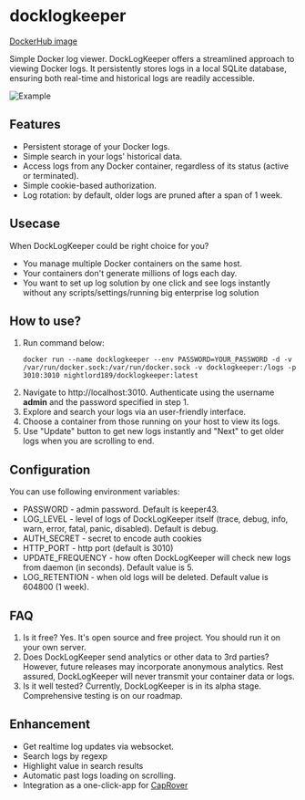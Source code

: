 # docklogkeeper

[DockerHub image](https://hub.docker.com/r/nightlord189/docklogkeeper)

Simple Docker log viewer. DockLogKeeper offers a streamlined approach to viewing Docker logs. It persistently stores logs in a local SQLite database, ensuring both real-time and historical logs are readily accessible.

![Example](https://github.com/nightlord189/docklogkeeper/blob/master/site/screenshot1.png)

## Features
- Persistent storage of your Docker logs.
- Simple search in your logs' historical data.
- Access logs from any Docker container, regardless of its status (active or terminated).
- Simple cookie-based authorization.
- Log rotation: by default, older logs are pruned after a span of 1 week.

## Usecase
When DockLogKeeper could be right choice for you?
+ You manage multiple Docker containers on the same host.
+ Your containers don't generate millions of logs each day.
+ You want to set up log solution by one click and see logs instantly without any scripts/settings/running big enterprise log solution

## How to use?
1. Run command below:
    ```
    docker run --name docklogkeeper --env PASSWORD=YOUR_PASSWORD -d -v /var/run/docker.sock:/var/run/docker.sock -v docklogkeeper:/logs -p 3010:3010 nightlord189/docklogkeeper:latest
    ```
2. Navigate to http://localhost:3010. Authenticate using the username **admin** and the password specified in step 1.
3. Explore and search your logs via an user-friendly interface.
4. Choose a container from those running on your host to view its logs.
5. Use "Update" button to get new logs instantly and "Next" to get older logs when you are scrolling to end.

## Configuration
You can use following environment variables:
+ PASSWORD - admin password. Default is keeper43.
+ LOG_LEVEL - level of logs of DockLogKeeper itself (trace, debug, info, warn, error, fatal, panic, disabled). Default is debug.
+ AUTH_SECRET - secret to encode auth cookies
+ HTTP_PORT - http port (default is 3010)
+ UPDATE_FREQUENCY - how often DockLogKeeper will check new logs from daemon (in seconds). Default value is 5.
+ LOG_RETENTION - when old logs will be deleted. Default value is 604800 (1 week).

## FAQ
1. Is it free?
Yes. It's open source and free project. You should run it on your own server.
2. Does DockLogKeeper send analytics or other data to 3rd parties? However, future releases may incorporate anonymous analytics. Rest assured, DockLogKeeper will never transmit your container data or logs.
3. Is it well tested? Currently, DockLogKeeper is in its alpha stage. Comprehensive testing is on our roadmap.

## Enhancement
+ Get realtime log updates via websocket.
+ Search logs by regexp
+ Highlight <contains> value in search results
+ Automatic past logs loading on scrolling.
+ Integration as a one-click-app for [CapRover](https://caprover.com/)